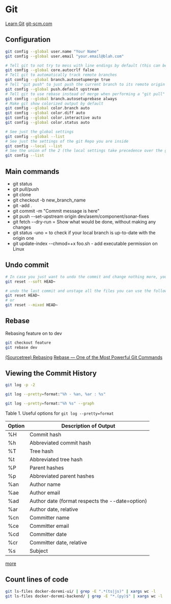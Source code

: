 # Git

[Learn Git](https://www.atlassian.com/git/tutorials/learn-git-with-bitbucket-cloud)
[git-scm.com](https://git-scm.com/)

## Configuration

```bash
git config --global user.name "Your Name"
git config --global user.email "your.email@blah.com"

# Tell git to not try to mess with line endings by default (this can be changed for specific repos as desired)
git config --global core.autocrlf false
# Tell git to automatically track remote branches
git config --global branch.autosetupmerge true
# Tell "git push" to just push the current branch to its remote origin
git config --global push.default upstream
# Tell git to use rebase instead of merge when performing a "git pull" from a remote branch
git config --global branch.autosetuprebase always
# Make git show colorized output by default
git config --global color.branch auto
git config --global color.diff auto
git config --global color.interactive auto
git config --global color.status auto

# See just the global settings
git config --global --list
# See just the settings of the git Repo you are inside
git config --local --list
# See the union of the 2 (the local settings take precedence over the global settings)
git config --list
```

## Main commands

* git status
* git pull/push
* git clone
* git checkout -b new_branch_name
* git -add .
* git commit -m "Commit message is here"
* git push --set-upstream origin dev/asem/component/sonar-fixes
* git fetch --dry-run  = Show what would be done, without making any changes
* git status -uno = to check if your local branch is up-to-date with the origin one
* git update-index --chmod=+x foo.sh - add executable permission on Linux

## Undo commit

```bash
# In case you just want to undo the commit and change nothing more, you can use
git reset --soft HEAD~

# undo the last commit and unstage all the files you can use the following
git reset HEAD~
# or
git reset --mixed HEAD~
```

## Rebase

Rebasing feature on to dev
```bash
git checkout feature
git rebase dev
```

[(Sourcetree) Rebasing](https://www.coursera.org/lecture/version-control-with-git/sourcetree-rebasing-Miziw)
[Rebase — One of the Most Powerful Git Commands](https://medium.com/osedea/git-rebase-powerful-command-507bbac4a234)

## Viewing the Commit History

```bash
git log -p -2

git log --pretty=format:"%h - %an, %ar : %s"

git log --pretty=format:"%h %s" --graph
```

Table 1. Useful options for `git log --pretty=format`

Option  | Description of Output
------- | ----------------------
%H | Commit hash
%h | Abbreviated commit hash
%T | Tree hash
%t | Abbreviated tree hash
%P | Parent hashes
%p | Abbreviated parent hashes
%an| Author name
%ae| Author email
%ad| Author date (format respects the --date=option)
%ar| Author date, relative
%cn| Committer name
%ce| Committer email
%cd| Committer date
%cr| Committer date, relative
%s | Subject

[more](https://git-scm.com/book/en/v2/Git-Basics-Viewing-the-Commit-History)

## Count lines of code

```bash
git ls-files docker-doremi-ui/ | grep -E ".*(ts|js)" | xargs wc -l
git ls-files docker-doremi-backend/ | grep -E "*.(py)$" | xargs wc -l
```